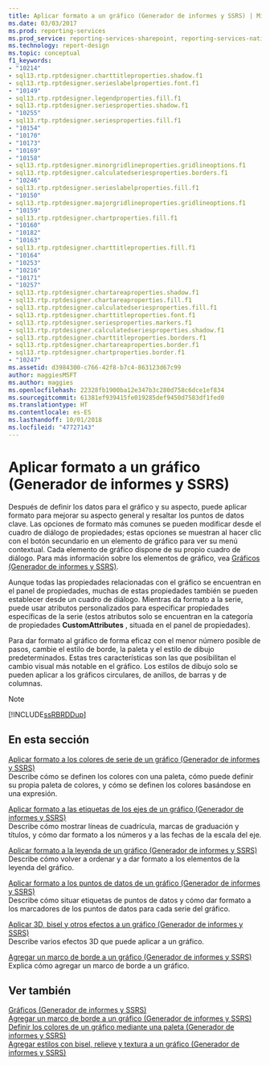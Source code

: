 ```yaml
---
title: Aplicar formato a un gráfico (Generador de informes y SSRS) | Microsoft Docs
ms.date: 03/03/2017
ms.prod: reporting-services
ms.prod_service: reporting-services-sharepoint, reporting-services-native
ms.technology: report-design
ms.topic: conceptual
f1_keywords:
- "10214"
- sql13.rtp.rptdesigner.charttitleproperties.shadow.f1
- sql13.rtp.rptdesigner.serieslabelproperties.font.f1
- "10149"
- sql13.rtp.rptdesigner.legendproperties.fill.f1
- sql13.rtp.rptdesigner.seriesproperties.shadow.f1
- "10255"
- sql13.rtp.rptdesigner.seriesproperties.fill.f1
- "10154"
- "10170"
- "10173"
- "10169"
- "10158"
- sql13.rtp.rptdesigner.minorgridlineproperties.gridlineoptions.f1
- sql13.rtp.rptdesigner.calculatedseriesproperties.borders.f1
- "10246"
- sql13.rtp.rptdesigner.serieslabelproperties.fill.f1
- "10150"
- sql13.rtp.rptdesigner.majorgridlineproperties.gridlineoptions.f1
- "10159"
- sql13.rtp.rptdesigner.chartproperties.fill.f1
- "10160"
- "10182"
- "10163"
- sql13.rtp.rptdesigner.charttitleproperties.fill.f1
- "10164"
- "10253"
- "10216"
- "10171"
- "10257"
- sql13.rtp.rptdesigner.chartareaproperties.shadow.f1
- sql13.rtp.rptdesigner.chartareaproperties.fill.f1
- sql13.rtp.rptdesigner.calculatedseriesproperties.fill.f1
- sql13.rtp.rptdesigner.charttitleproperties.font.f1
- sql13.rtp.rptdesigner.seriesproperties.markers.f1
- sql13.rtp.rptdesigner.calculatedseriesproperties.shadow.f1
- sql13.rtp.rptdesigner.charttitleproperties.borders.f1
- sql13.rtp.rptdesigner.chartareaproperties.border.f1
- sql13.rtp.rptdesigner.chartproperties.border.f1
- "10247"
ms.assetid: d3984300-c766-42f8-b7c4-863123d67c99
author: maggiesMSFT
ms.author: maggies
ms.openlocfilehash: 22328fb1900ba12e347b3c280d758c6dce1ef834
ms.sourcegitcommit: 61381ef939415fe019285def9450d7583df1fed0
ms.translationtype: HT
ms.contentlocale: es-ES
ms.lasthandoff: 10/01/2018
ms.locfileid: "47727143"
---
```

# <a name="formatting-a-chart-report-builder-and-ssrs"></a>Aplicar formato a un gráfico (Generador de informes y SSRS)
  Después de definir los datos para el gráfico y su aspecto, puede aplicar formato para mejorar su aspecto general y resaltar los puntos de datos clave. Las opciones de formato más comunes se pueden modificar desde el cuadro de diálogo de propiedades; estas opciones se muestran al hacer clic con el botón secundario en un elemento de gráfico para ver su menú contextual. Cada elemento de gráfico dispone de su propio cuadro de diálogo. Para más información sobre los elementos de gráfico, vea [Gráficos &#40;Generador de informes y SSRS&#41;](../../reporting-services/report-design/charts-report-builder-and-ssrs.md).  
  
 Aunque todas las propiedades relacionadas con el gráfico se encuentran en el panel de propiedades, muchas de estas propiedades también se pueden establecer desde un cuadro de diálogo. Mientras da formato a la serie, puede usar atributos personalizados para especificar propiedades específicas de la serie (estos atributos solo se encuentran en la categoría de propiedades **CustomAttributes** , situada en el panel de propiedades).  
  
 Para dar formato al gráfico de forma eficaz con el menor número posible de pasos, cambie el estilo de borde, la paleta y el estilo de dibujo predeterminados. Estas tres características son las que posibilitan el cambio visual más notable en el gráfico. Los estilos de dibujo solo se pueden aplicar a los gráficos circulares, de anillos, de barras y de columnas.  
  
> [!NOTE]  
>  [!INCLUDE[ssRBRDDup](../../includes/ssrbrddup-md.md)]  
  
## <a name="in-this-section"></a>En esta sección  
 [Aplicar formato a los colores de serie de un gráfico &#40;Generador de informes y SSRS&#41;](../../reporting-services/report-design/formatting-series-colors-on-a-chart-report-builder-and-ssrs.md)  
 Describe cómo se definen los colores con una paleta, cómo puede definir su propia paleta de colores, y cómo se definen los colores basándose en una expresión.  
  
 [Aplicar formato a las etiquetas de los ejes de un gráfico &#40;Generador de informes y SSRS&#41;](../../reporting-services/report-design/formatting-axis-labels-on-a-chart-report-builder-and-ssrs.md)  
 Describe cómo mostrar líneas de cuadrícula, marcas de graduación y títulos, y cómo dar formato a los números y a las fechas de la escala del eje.  
  
 [Aplicar formato a la leyenda de un gráfico &#40;Generador de informes y SSRS&#41;](../../reporting-services/report-design/chart-legend-formatting-report-builder.md)  
 Describe cómo volver a ordenar y a dar formato a los elementos de la leyenda del gráfico.  
  
 [Aplicar formato a los puntos de datos de un gráfico &#40;Generador de informes y SSRS&#41;](../../reporting-services/report-design/formatting-data-points-on-a-chart-report-builder-and-ssrs.md)  
 Describe cómo situar etiquetas de puntos de datos y cómo dar formato a los marcadores de los puntos de datos para cada serie del gráfico.  
  
 [Aplicar 3D, bisel y otros efectos a un gráfico &#40;Generador de informes y SSRS&#41;](../../reporting-services/report-design/chart-effects-3d-bevel-and-other-report-builder.md)  
 Describe varios efectos 3D que puede aplicar a un gráfico.  
  
 [Agregar un marco de borde a un gráfico &#40;Generador de informes y SSRS&#41;](../../reporting-services/report-design/add-a-border-frame-to-a-chart-report-builder-and-ssrs.md)  
 Explica cómo agregar un marco de borde a un gráfico.  
  
## <a name="see-also"></a>Ver también  
 [Gráficos &#40;Generador de informes y SSRS&#41;](../../reporting-services/report-design/charts-report-builder-and-ssrs.md)   
 [Agregar un marco de borde a un gráfico &#40;Generador de informes y SSRS&#41;](../../reporting-services/report-design/add-a-border-frame-to-a-chart-report-builder-and-ssrs.md)   
 [Definir los colores de un gráfico mediante una paleta &#40;Generador de informes y SSRS&#41;](../../reporting-services/report-design/define-colors-on-a-chart-using-a-palette-report-builder-and-ssrs.md)   
 [Agregar estilos con bisel, relieve y textura a un gráfico &#40;Generador de informes y SSRS&#41;](../../reporting-services/report-design/chart-effects-add-bevel-emboss-or-texture-report-builder.md)  
  
  
